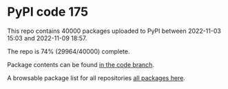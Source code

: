 # PyPI code 175

This repo contains 40000 packages uploaded to PyPI between 
2022-11-03 15:03 and 2022-11-09 18:57.

The repo is 74% (29964/40000) complete.

Package contents can be found [in the code branch](https://github.com/pypi-data/pypi-mirror-175/tree/code/packages).

A browsable package list for all repositories [all packages here](https://pypi-data.github.io/website/repositories/pypi-mirror-175).



